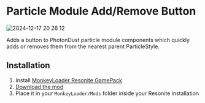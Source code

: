 Particle Module Add/Remove Button
=============================

![2024-12-17 20 26 12](https://github.com/user-attachments/assets/0dbf46db-a715-4514-a5e3-30f43a8b5079)

Adds a button to PhotonDust particle module components which quickly adds or removes them from the nearest parent ParticleStyle.

## Installation

1. Install [MonkeyLoader Resonite GamePack](https://github.com/ResoniteModdingGroup/MonkeyLoader.GamePacks.Resonite)
2. [Download the mod](https://github.com/Nytra/ResoniteParticleModuleAddRemoveButton/releases/latest)
3. Place it in your `MonkeyLoader/Mods` folder inside your Resonite installation
